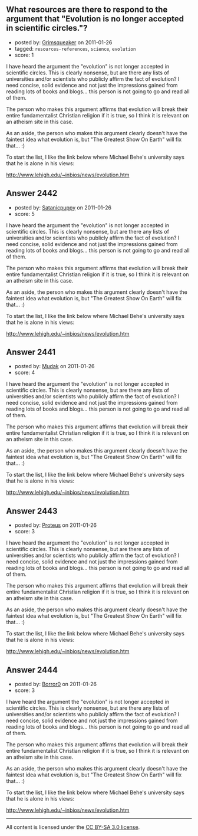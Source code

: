 ## What resources are there to respond to the argument that "Evolution is no longer accepted in scientific circles."?

- posted by: [Grimsqueaker](https://stackexchange.com/users/-1/222-grimsqueaker) on 2011-01-26
- tagged: `resources-references`, `science`, `evolution`
- score: 1

I have heard the argument the "evolution" is not longer accepted in scientific circles. This is clearly nonsense, but are there any lists of universities and/or scientists who publicly affirm the fact of evolution? I need concise, solid evidence and not just the impressions gained from reading lots of books and blogs... this person is not going to go and read all of them.

The person who makes this argument affirms that evolution will break their entire fundamentalist Christian religion if it is true, so I think it is relevant on an atheism site in this case.

As an aside, the person who makes this argument clearly doesn't have the faintest idea what evolution is, but "The Greatest Show On Earth" will fix that... :)

To start the list, I like the link below where Michael Behe's university says that he is alone in his views:

<http://www.lehigh.edu/~inbios/news/evolution.htm>


## Answer 2442

- posted by: [Satanicpuppy](https://stackexchange.com/users/-1/169-satanicpuppy) on 2011-01-26
- score: 5

I have heard the argument the "evolution" is not longer accepted in scientific circles. This is clearly nonsense, but are there any lists of universities and/or scientists who publicly affirm the fact of evolution? I need concise, solid evidence and not just the impressions gained from reading lots of books and blogs... this person is not going to go and read all of them.

The person who makes this argument affirms that evolution will break their entire fundamentalist Christian religion if it is true, so I think it is relevant on an atheism site in this case.

As an aside, the person who makes this argument clearly doesn't have the faintest idea what evolution is, but "The Greatest Show On Earth" will fix that... :)

To start the list, I like the link below where Michael Behe's university says that he is alone in his views:

<http://www.lehigh.edu/~inbios/news/evolution.htm>


## Answer 2441

- posted by: [Mudak](https://stackexchange.com/users/-1/205-mudak) on 2011-01-26
- score: 4

I have heard the argument the "evolution" is not longer accepted in scientific circles. This is clearly nonsense, but are there any lists of universities and/or scientists who publicly affirm the fact of evolution? I need concise, solid evidence and not just the impressions gained from reading lots of books and blogs... this person is not going to go and read all of them.

The person who makes this argument affirms that evolution will break their entire fundamentalist Christian religion if it is true, so I think it is relevant on an atheism site in this case.

As an aside, the person who makes this argument clearly doesn't have the faintest idea what evolution is, but "The Greatest Show On Earth" will fix that... :)

To start the list, I like the link below where Michael Behe's university says that he is alone in his views:

<http://www.lehigh.edu/~inbios/news/evolution.htm>


## Answer 2443

- posted by: [Proteus](https://stackexchange.com/users/-1/940-proteus) on 2011-01-26
- score: 3

I have heard the argument the "evolution" is not longer accepted in scientific circles. This is clearly nonsense, but are there any lists of universities and/or scientists who publicly affirm the fact of evolution? I need concise, solid evidence and not just the impressions gained from reading lots of books and blogs... this person is not going to go and read all of them.

The person who makes this argument affirms that evolution will break their entire fundamentalist Christian religion if it is true, so I think it is relevant on an atheism site in this case.

As an aside, the person who makes this argument clearly doesn't have the faintest idea what evolution is, but "The Greatest Show On Earth" will fix that... :)

To start the list, I like the link below where Michael Behe's university says that he is alone in his views:

<http://www.lehigh.edu/~inbios/news/evolution.htm>


## Answer 2444

- posted by: [Borror0](https://stackexchange.com/users/-1/484-borror0) on 2011-01-26
- score: 3

I have heard the argument the "evolution" is not longer accepted in scientific circles. This is clearly nonsense, but are there any lists of universities and/or scientists who publicly affirm the fact of evolution? I need concise, solid evidence and not just the impressions gained from reading lots of books and blogs... this person is not going to go and read all of them.

The person who makes this argument affirms that evolution will break their entire fundamentalist Christian religion if it is true, so I think it is relevant on an atheism site in this case.

As an aside, the person who makes this argument clearly doesn't have the faintest idea what evolution is, but "The Greatest Show On Earth" will fix that... :)

To start the list, I like the link below where Michael Behe's university says that he is alone in his views:

<http://www.lehigh.edu/~inbios/news/evolution.htm>



---

All content is licensed under the [CC BY-SA 3.0 license](https://creativecommons.org/licenses/by-sa/3.0/).
